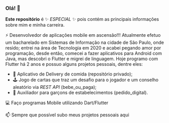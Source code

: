 ### Olá! 👋

**Este repositório** é ✨ _ESPECIAL_ ✨ pois contém as principais informações sobre mim e minha carreira.

⚡ Desenvolvedor de aplicações mobile em ascensão!!! Atualmente efetuo um bacharelado em Sistemas de Informação na cidade de São Paulo, onde resido; entrei na área de Tecnologia em 2020 e acabei pegando amor por programação, desde então, comecei a fazer aplicativos para Android com Java, mas descobri o Flutter e migrei de linguagem. Hoje programo com Flutter há 2 anos e possuo alguns projetos pessoais, dentre eles:
- 🍟 Aplicativo de Delivery de comida (repositório privado);
- 🕹 Jogo de cartas que traz um desafio para o jogador e um conselho aleatório via _REST API_ (bebe_ou_paga);
- 📱 Auxiliador para garçons de estabelecimentos (pedido_digital).

💻 Faço programas Mobile utilizando Dart/Flutter

📫 Sempre que possível subo meus projetos pessoais aqui

